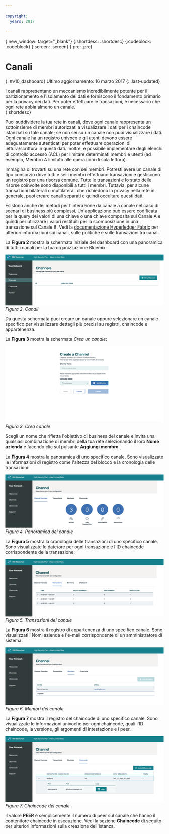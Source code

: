 ```yaml
---

copyright:
  years: 2017

---
```


{:new_window: target="_blank"}
{:shortdesc: .shortdesc}
{:codeblock: .codeblock}
{:screen: .screen}
{:pre: .pre}

# Canali
{: #v10_dashboard}
Ultimo aggiornamento: 16 marzo 2017
{: .last-updated}

I canali rappresentano un meccanismo incredibilmente potente per il partizionamento e l'isolamento dei dati e forniscono il fondamento primario per
la privacy dei dati.  Per poter effettuare le transazioni, è necessario che ogni rete abbia almeno un canale.  
{:shortdesc}

Puoi suddividere la tua rete in canali, dove ogni canale rappresenta un sottoinsieme di membri
autorizzati a visualizzare i dati per i chaincode istanziati su tale canale; se non sei su un canale non puoi visualizzare
i dati. Ogni canale ha un registro univoco e gli utenti devono essere adeguatamente autenticati per poter effettuare operazioni di lettura/scrittura in questi dati. Inoltre, è possibile implementare degli elenchi di controllo accesso (ACL) per limitare determinati membri e utenti (ad esempio, Membro A limitato alle operazioni di sola lettura).

Immagina di trovarti su una rete con sei membri. Potresti avere un canale di tipo consorzio dove tutti e sei i membri effettuano transazioni
e gestiscono un registro per una risorsa comune.  Tutte le transazioni e lo stato delle risorse coinvolte sono disponibili a
tutti i membri.  Tuttavia, per alcune transazioni bilaterali o multilaterali che richiedono la privacy nella rete in generale,
puoi creare canali separati e quindi occultare questi dati.  

Esistono anche dei metodi per l'interazione da canale a canale nel caso di scenari di business più complessi. Un'applicazione
può essere codificata per la query dei valori di una chiave o una chiave composita sul Canale A e quindi per utilizzare i valori restituiti per la scomposizione
in una transazione sul Canale B. Vedi la [documentazione Hyperledger Fabric](http://hyperledger-fabric.readthedocs.io/en/latest/arch-deep-dive.html) per ulteriori informazioni sui canali, sulle politiche e sulle transazioni tra canali.

La **Figura 2** mostra la schermata iniziale del dashboard con una panoramica di tutti i canali per la tua organizzazione Bluemix:

![Rete blockchain](images/channels.png "Channels")
*Figura 2. Canali*

Da questa schermata puoi creare un canale oppure selezionare un canale specifico per visualizzare dettagli più precisi su registri,
chaincode e appartenenza.  

La **Figura 3** mostra la schermata *Crea un canale*:

![Rete blockchain](images/create_channel.png "Create Channel")
*Figura 3. Crea canale*

Scegli un nome che rifletta l'obiettivo di business del canale e invita una qualsiasi combinazione di membri della tua rete selezionando
il loro **Nome azienda** e facendo clic sul pulsante **Aggiungi membro**.  

La **Figura 4** mostra la panoramica di uno specifico canale.  Sono visualizzate le informazioni di registro come l'altezza del blocco
e la cronologia delle transazioni:

![Rete blockchain](images/channel_overview.png "Channel Overview")
*Figura 4. Panoramica del canale*

La **Figura 5** mostra la cronologia delle transazioni di uno specifico canale.  Sono visualizzate le date/ore per ogni transazione e
l'ID chaincode corrispondente della transazione:

![Rete blockchain](images/channel_transactions.png "Channel Transactions")
*Figura 5. Transazioni del canale*

La **Figura 6** mostra il registro di appartenenza di uno specifico canale.  Sono visualizzati i Nomi azienda e l'e-mail corrispondente
di un amministratore di sistema.

![Rete blockchain](images/channel_members.png "Channel Members")
*Figura 6. Membri del canale*

La **Figura 7** mostra il registro del chaincode di uno specifico canale.  Sono visualizzate le informazioni univoche per ogni chaincode, quali
l'ID chaincode, la versione, gli argomenti di intestazione e i peer.  

![Rete blockchain](images/channel_chaincode.png "Channel Chaincode")
*Figura 7. Chaincode del canale*

Il valore **PEER** è semplicemente il numero di peer sul canale che hanno il contenitore chaincode in esecuzione.  Vedi la sezione
**Chaincode** di seguito per ulteriori informazioni sulla creazione dell'istanza.  
